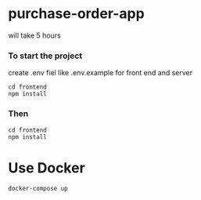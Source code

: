 # purchase-order-app

will take 5 hours

### To start the project

create .env fiel like .env.example
for front end and server

```
cd frontend
npm install
```

### Then

```
cd frontend
npm install
```

# Use Docker

```
docker-compose up
```
